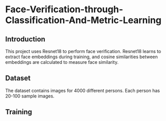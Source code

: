 # Face-Verification-through-Classification-And-Metric-Learning
## Introduction
This project uses Resnet18 to perform face verification. Resnet18 learns to extract face embeddings during training, and cosine similarities between embeddings are calculated to measure face similarity.
## Dataset
The dataset contains images for 4000 different persons. Each person has 20-100 sample images.
## Training

